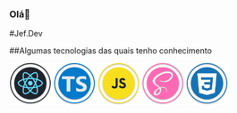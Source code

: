 ### Olá👋
#Jef.Dev


##Algumas tecnologias das quais tenho conhecimento
<div>
<img width="75px" src="https://github.com/Pedro-Murilo/icons-for-readme/blob/main/.github/react-icon.svg" alt="ReactJS Icon" />
<img width="75px" src="https://github.com/Pedro-Murilo/icons-for-readme/blob/main/.github/typescript-icon.svg" alt="Typescript Icon" /> 
<img width="75px" src="https://github.com/Pedro-Murilo/icons-for-readme/blob/main/.github/js-icon.svg" alt="Javascript Icon" />
<img width="75px" src="https://github.com/Pedro-Murilo/icons-for-readme/blob/main/.github/sass-icon.svg" alt="SASS Icon" /> 
<img width="75px" src="https://github.com/Pedro-Murilo/icons-for-readme/blob/main/.github/css-icon.svg" alt="CSS Icon" />
</div>
